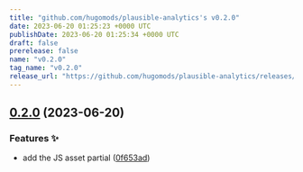 ```yaml
---
title: "github.com/hugomods/plausible-analytics's v0.2.0"
date: 2023-06-20 01:25:23 +0000 UTC
publishDate: 2023-06-20 01:25:34 +0000 UTC
draft: false
prerelease: false
name: "v0.2.0"
tag_name: "v0.2.0"
release_url: "https://github.com/hugomods/plausible-analytics/releases/tag/v0.2.0"
---
```


## [0.2.0](https://github.com/hugomods/plausible-analytics/compare/v0.1.0...v0.2.0) (2023-06-20)


### Features ✨

* add the JS asset partial ([0f653ad](https://github.com/hugomods/plausible-analytics/commit/0f653ad811f89789efb34321660ff3204ed04348))
